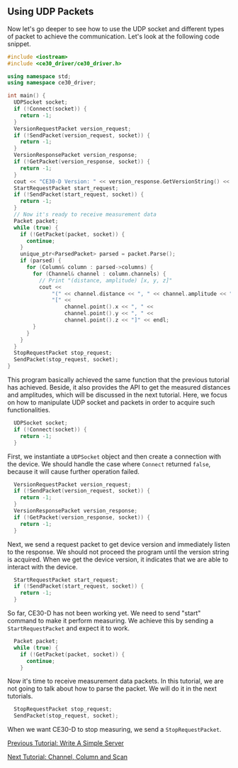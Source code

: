 ## Using UDP Packets

Now let's go deeper to see how to use the UDP socket and different types of packet to achieve the communication. Let's look at the following code snippet.

```c++
#include <iostream>
#include <ce30_driver/ce30_driver.h>

using namespace std;
using namespace ce30_driver;

int main() {
  UDPSocket socket;
  if (!Connect(socket)) {
    return -1;
  }
  VersionRequestPacket version_request;
  if (!SendPacket(version_request, socket)) {
    return -1;
  }
  VersionResponsePacket version_response;
  if (!GetPacket(version_response, socket)) {
    return -1;
  }
  cout << "CE30-D Version: " << version_response.GetVersionString() << endl;
  StartRequestPacket start_request;
  if (!SendPacket(start_request, socket)) {
    return -1;
  }
  // Now it's ready to receive measurement data
  Packet packet;
  while (true) {
    if (!GetPacket(packet, socket)) {
      continue;
    }
    unique_ptr<ParsedPacket> parsed = packet.Parse();
    if (parsed) {
      for (Column& column : parsed->columns) {
        for (Channel& channel : column.channels) {
          // Print "(distance, amplitude) [x, y, z]"
          cout << 
              "(" << channel.distance << ", " << channel.amplitude << ") "
              "[" << 
                  channel.point().x << ", " << 
                  channel.point().y << ", " << 
                  channel.point().z << "]" << endl;
        }
      }
    }
  }
  StopRequestPacket stop_request;
  SendPacket(stop_request, socket);
}
```

This program basically achieved the same function that the previous tutorial has achieved. Beside, it also provides the API to get the measured distances and amplitudes, which will be discussed in the next tutorial. Here, we focus on how to manipulate UDP socket and packets in order to acquire such functionalities.

```c++
  UDPSocket socket;
  if (!Connect(socket)) {
    return -1;
  }
```

First, we instantiate a `UDPSocket` object and then create a connection with the device. We should handle the case where `Connect` returned `false`, because it will cause further operation failed.

```c++
  VersionRequestPacket version_request;
  if (!SendPacket(version_request, socket)) {
    return -1;
  }
  VersionResponsePacket version_response;
  if (!GetPacket(version_response, socket)) {
    return -1;
  }
```

Next, we send a request packet to get device version and immediately listen to the response. We should not proceed the program until the version string is acquired. When we get the device version, it indicates that we are able to interact with the device.

```c++
  StartRequestPacket start_request;
  if (!SendPacket(start_request, socket)) {
    return -1;
  }
```

So far, CE30-D has not been working yet. We need to send "start" command to make it perform measuring. We achieve this by sending a `StartRequestPacket` and expect it to work. 

```c++
  Packet packet;
  while (true) {
    if (!GetPacket(packet, socket)) {
      continue;
    }
```

Now it's time to receive measurement data packets. In this tutorial, we are not going to talk about how to parse the packet. We will do it in the next tutorials.

```c++
  StopRequestPacket stop_request;
  SendPacket(stop_request, socket);
```

When we want CE30-D to stop measuring, we send a `StopRequestPacket`.



[Previous Tutorial: Write A Simple Server](write_a_simple_server.md)

[Next Tutorial: Channel, Column and Scan](channel_column_and_scan.md)